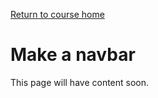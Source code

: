 <a href="https://wes-chen.github.io/build-a-website/">Return to course home</a>

# Make a navbar

This page will have content soon.
